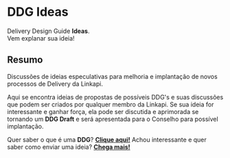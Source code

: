 # DDG Ideas
Delivery Design Guide **Ideas**.  
Vem explanar sua ideia!

## Resumo

Discussões de ideias especulativas para melhoria e implantação de novos processos de Delivery da Linkapi.

Aqui se encontra ideias de propostas de possíveis DDG's e suas discussões que podem ser criados por qualquer membro da Linkapi. Se sua ideia for interessante e ganhar força, ela pode ser discutida e aprimorada se tornando um **DDG Draft** e será apresentada para o Conselho para possível implantação.  

Quer saber o que é uma **DDG**? [**Clique aqui!**](https://github.com/luiz-vinholi/dep)
Achou interessante e quer saber como enviar uma ideia? [**Chega mais!**](https://github.com/luiz-vinholi/dep-ideas/blob/main/how-to-send-your-idea.md)  
